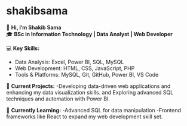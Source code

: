 # shakibsama
👋 **Hi, I’m Shakib Sama**   
🎓 **BSc in Information Technology | Data Analyst | Web Developer**  

💻 **Key Skills:**   
- Data Analysis: Excel, Power BI, SQL, MySQL
- Web Development: HTML, CSS, JavaScript, PHP
- Tools &amp; Platforms: MySQL, Git, GitHub, Power BI, VS Code
  
🔨 **Current Projects:**
-Developing data-driven web applications and enhancing my data visualization skills.
and Exploring advanced SQL techniques and automation with Power BI.

🌱 **Currently Learning:**
-Advanced SQL for data manipulation
-Frontend frameworks like React to expand my web development skill set.  
